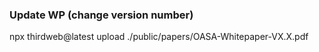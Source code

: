 ### Update WP (change version number)

npx thirdweb@latest upload ./public/papers/OASA-Whitepaper-VX.X.pdf

